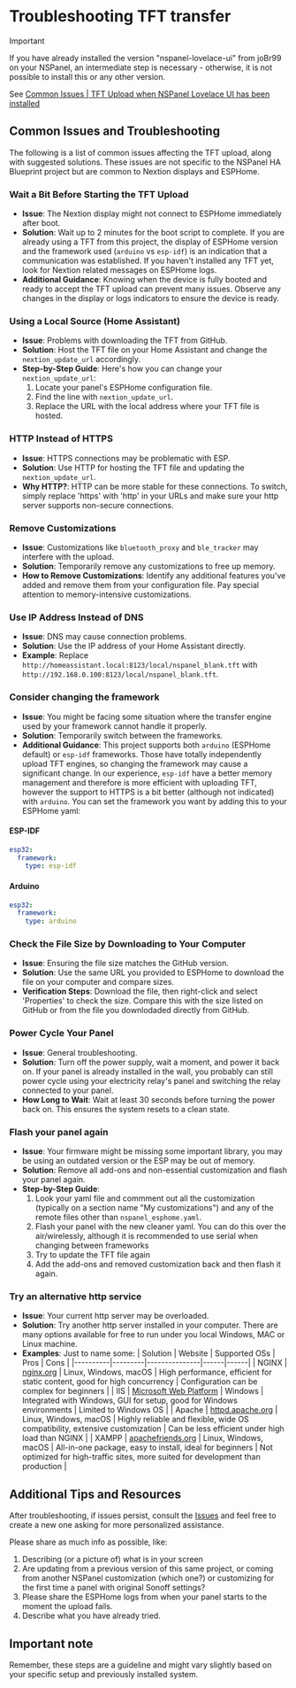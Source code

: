 # Troubleshooting TFT transfer

> [!IMPORTANT]  
> If you have already installed the version "nspanel-lovelace-ui" from joBr99 on your NSPanel, an intermediate step is necessary - otherwise, it is not possible to install this or any other version.
>
> See [Common Issues | TFT Upload when NSPanel Lovelace UI has been installed](howto.md)

## Common Issues and Troubleshooting

The following is a list of common issues affecting the TFT upload, along with suggested solutions.
These issues are not specific to the NSPanel HA Blueprint project but are common to Nextion displays and ESPHome.

### Wait a Bit Before Starting the TFT Upload

- **Issue**: The Nextion display might not connect to ESPHome immediately after boot.
- **Solution**: Wait up to 2 minutes for the boot script to complete.
If you are already using a TFT from this project, the display of ESPHome version and the framework used (`arduino` vs `esp-idf`) is an indication that a communication was established.
If you haven't installed any TFT yet, look for Nextion related messages on ESPHome logs.
- **Additional Guidance**: Knowing when the device is fully booted and ready to accept the TFT upload can prevent many issues.
Observe any changes in the display or logs indicators to ensure the device is ready.

### Using a Local Source (Home Assistant)

- **Issue**: Problems with downloading the TFT from GitHub.
- **Solution**: Host the TFT file on your Home Assistant and change the `nextion_update_url` accordingly.
- **Step-by-Step Guide**: Here's how you can change your `nextion_update_url`:
    1. Locate your panel's ESPHome configuration file.
    2. Find the line with `nextion_update_url`.
    3. Replace the URL with the local address where your TFT file is hosted.

### HTTP Instead of HTTPS

- **Issue**: HTTPS connections may be problematic with ESP.
- **Solution**: Use HTTP for hosting the TFT file and updating the `nextion_update_url`.
- **Why HTTP?**: HTTP can be more stable for these connections.
To switch, simply replace 'https' with 'http' in your URLs and make sure your http server supports non-secure connections.

### Remove Customizations

- **Issue**: Customizations like `bluetooth_proxy` and `ble_tracker` may interfere with the upload.
- **Solution**: Temporarily remove any customizations to free up memory.
- **How to Remove Customizations**: Identify any additional features you've added and remove them from your configuration file.
Pay special attention to memory-intensive customizations.

### Use IP Address Instead of DNS

- **Issue**: DNS may cause connection problems.
- **Solution**: Use the IP address of your Home Assistant directly.
- **Example**: Replace `http://homeassistant.local:8123/local/nspanel_blank.tft` with `http://192.168.0.100:8123/local/nspanel_blank.tft`.

### Consider changing the framework

- **Issue**: You might be facing some situation where the transfer engine used by your framework cannot handle it properly.
- **Solution**: Temporarily switch between the frameworks.
- **Additional Guidance**: This project supports both `arduino` (ESPHome default) or `esp-idf` frameworks.
Those have totally independently upload TFT engines, so changing the framework may cause a significant change.
In our experience, `esp-idf` have a better memory management and therefore is more efficient with uploading TFT, however the support to HTTPS is a bit better (although not indicated) with `arduino`.
You can set the framework you want by adding this to your ESPHome yaml:

#### ESP-IDF

```yaml
esp32:
  framework:
    type: esp-idf
```
#### Arduino

```yaml
esp32:
  framework:
    type: arduino
```

### Check the File Size by Downloading to Your Computer

- **Issue**: Ensuring the file size matches the GitHub version.
- **Solution**: Use the same URL you provided to ESPHome to download the file on your computer and compare sizes.
- **Verification Steps**: Download the file, then right-click and select 'Properties' to check the size.
Compare this with the size listed on GitHub or from the file you downlodaded directly from GitHub.

### Power Cycle Your Panel

- **Issue**: General troubleshooting.
- **Solution**: Turn off the power supply, wait a moment, and power it back on.
If your panel is already installed in the wall, you probably can still power cycle using your electricity relay's panel and switching the relay connected to your panel.
- **How Long to Wait**: Wait at least 30 seconds before turning the power back on.
This ensures the system resets to a clean state.

### Flash your panel again

- **Issue**: Your firmware might be missing some important library, you may be using an outdated version or the ESP may be out of memory.
- **Solution**: Remove all add-ons and non-essential customization and flash your panel again.
- **Step-by-Step Guide**:
    1. Look your yaml file and commment out all the customization (typically on a section name "My customizations") and any of the remote files other than `nspanel_esphome.yaml`.
    2. Flash your panel with the new cleaner yaml. You can do this over the air/wirelessly, although it is recommended to use serial when changing between frameworks
    3. Try to update the TFT file again
    4. Add the add-ons and removed customization back and then flash it again.

### Try an alternative http service

- **Issue**: Your current http server may be overloaded.
- **Solution**: Try another http server installed in your computer.
There are many options available for free to run under you local Windows, MAC or Linux machine.
- **Examples**: Just to name some:
| Solution | Website | Supported OSs | Pros | Cons |
|----------|---------|---------------|------|------|
| NGINX    | [nginx.org](https://nginx.org/en/) | Linux, Windows, macOS | High performance, efficient for static content, good for high concurrency | Configuration can be complex for beginners |
| IIS      | [Microsoft Web Platform](https://www.microsoft.com/web/downloads/platform.aspx) | Windows | Integrated with Windows, GUI for setup, good for Windows environments | Limited to Windows OS |
| Apache   | [httpd.apache.org](https://httpd.apache.org/) | Linux, Windows, macOS | Highly reliable and flexible, wide OS compatibility, extensive customization | Can be less efficient under high load than NGINX |
| XAMPP    | [apachefriends.org](https://www.apachefriends.org/index.html) | Linux, Windows, macOS | All-in-one package, easy to install, ideal for beginners | Not optimized for high-traffic sites, more suited for development than production |


## Additional Tips and Resources

After troubleshooting, if issues persist, consult the [Issues](https://github.com/Blackymas/NSPanel_HA_Blueprint/issues) and feel free to create a new one asking for more personalized assistance.

Please share as much info as possible, like:
1. Describing (or a picture of) what is in your screen
2. Are updating from a previous version of this same project, or coming from another NSPanel customization (which one?) or customizing for the first time a panel with original Sonoff settings?
3. Please share the ESPHome logs from when your panel starts to the moment the upload fails.
4. Describe what you have already tried.

## Important note

Remember, these steps are a guideline and might vary slightly based on your specific setup and previously installed system.
